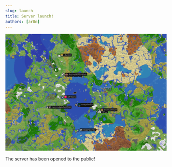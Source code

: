 ```yaml
---
slug: launch
title: Server launch!
authors: [ar0n]
---
```


![Live Map](./launch.png)

The server has been opened to the public!